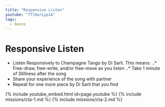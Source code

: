 ```yaml
---
title: "Responsive Listen"
youtube: "TTlDwrLpp1A"
tags:
  - Dance
---
```


# Responsive Listen #

* Listen Responsively to Champagne Tango by Di Sarli. This means: 
..* Free-draw, free-write, and/or free-move as you listen
..* Take 1 minute of Stillness after the song
* Share your experience of the song with partner
* Repeat for one more piece by Di Sarli that you find

{% include youtube_embed.html id=page.youtube %}
{% include missions/cta-1.md %}
{% include missions/cta-2.md %}
